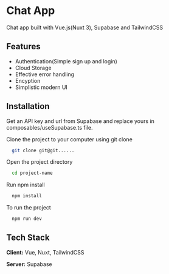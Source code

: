 
# Chat App

Chat app built with Vue.js(Nuxt 3), Supabase and TailwindCSS



## Features

- Authentication(Simple sign up and login)
- Cloud Storage
- Effective error handling
- Encyption
- Simplistic modern UI



## Installation

Get an API key and url from Supabase and replace yours in composables/useSupabase.ts file.


Clone the project to your computer using git clone

```bash
  git clone git@git......
```
 Open the project directory
```bash
  cd project-name
``` 
Run npm install 
```bash
  npm install 
```
To run the project
```bash
  npm run dev
```


    
## Tech Stack

**Client:** Vue, Nuxt, TailwindCSS

**Server:** Supabase

